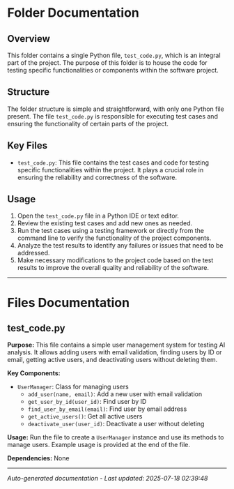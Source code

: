 # Folder Documentation

## Overview
This folder contains a single Python file, `test_code.py`, which is an integral part of the project. The purpose of this folder is to house the code for testing specific functionalities or components within the software project.

## Structure
The folder structure is simple and straightforward, with only one Python file present. The file `test_code.py` is responsible for executing test cases and ensuring the functionality of certain parts of the project.

## Key Files
- `test_code.py`: This file contains the test cases and code for testing specific functionalities within the project. It plays a crucial role in ensuring the reliability and correctness of the software.

## Usage
1. Open the `test_code.py` file in a Python IDE or text editor.
2. Review the existing test cases and add new ones as needed.
3. Run the test cases using a testing framework or directly from the command line to verify the functionality of the project components.
4. Analyze the test results to identify any failures or issues that need to be addressed.
5. Make necessary modifications to the project code based on the test results to improve the overall quality and reliability of the software.

---

# Files Documentation

## test_code.py

**Purpose:** This file contains a simple user management system for testing AI analysis. It allows adding users with email validation, finding users by ID or email, getting active users, and deactivating users without deleting them.

**Key Components:**
- `UserManager`: Class for managing users
  - `add_user(name, email)`: Add a new user with email validation
  - `get_user_by_id(user_id)`: Find user by ID
  - `find_user_by_email(email)`: Find user by email address
  - `get_active_users()`: Get all active users
  - `deactivate_user(user_id)`: Deactivate a user without deleting

**Usage:** Run the file to create a `UserManager` instance and use its methods to manage users. Example usage is provided at the end of the file.

**Dependencies:** None

---
*Auto-generated documentation - Last updated: 2025-07-18 02:39:48*
